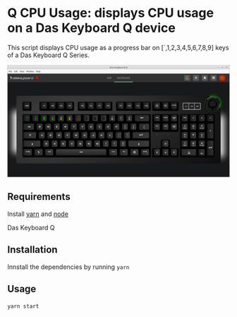 # Q CPU Usage: displays CPU usage on a Das Keyboard Q device

This script displays CPU usage as a progress bar on 
[`,1,2,3,4,5,6,7,8,9] keys of a Das Keyboard Q Series.

![alt text](./assets/q-cpu-usage.png "Q CPU usage")
## Requirements

Install [yarn](https://yarnpkg.com/en/) and [node](https://nodejs.org/en/)

Das Keyboard Q 

## Installation

Innstall the dependencies by running
`yarn`

## Usage 

`yarn start`
